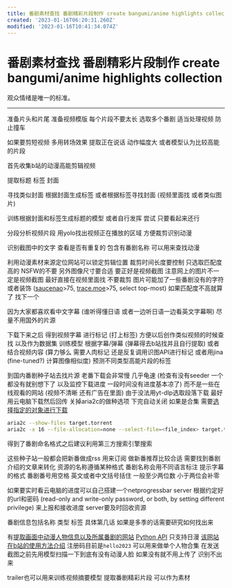 ```yaml
---
title: 番剧素材查找 番剧精彩片段制作 create bangumi/anime highlights collection
created: '2023-01-16T06:20:31.260Z'
modified: '2023-01-16T10:41:34.074Z'
---
```


# 番剧素材查找 番剧精彩片段制作 create bangumi/anime highlights collection

观众情绪是唯一的标准。

-------

准备片头和片尾 准备视频模版 每个片段不要太长 选取多个番剧 适当处理视频 防止撞车

如果要剪短视频 多用转场效果 提取正在说话 动作幅度大 或者模型认为比较高能的片段

首先收集b站的动漫高能剪辑视频

提取标题 标签 封面

寻找类似封面 根据封面生成标签 或者根据标签寻找封面 (视频里面找 或者类似图片)

训练根据封面和标签生成标题的模型 或者自行发挥 尝试 只要看起来还行

分段分析视频片段 用yolo找出视频正在播放的区域 方便裁剪识别动漫

识别截图中的文字 查看是否有重复的 包含有番剧名称 可以用来查找动漫

利用动漫素材来源定位网站可以锁定剪辑位置 裁剪时间长度要控制 只选取匹配度高的 NSFW的不要 另外图像尺寸要合适 要正好是视频截图 注意网上的图片不一定是视频截图 最好直接在视频里面找 不要裁剪 图片可能加了一些番剧没有的字符或者装饰 ([saucenao](https://saucenao.com/)>75, [trace.moe](https://trace.moe)>75, select top-most) 如果匹配度不高就算了 找下一个

因为大家都喜欢看中文字幕 (谁听得懂日语 或者一边听日语一边看英文字幕啊) 尽量不用国外的片源

下载下来之后 得到视频字幕 进行标记 (打上标签) 方便以后创作类似视频的时候查找 以及作为数据集 训练模型 根据字幕/弹幕 (弹幕得去b站找并且自行提取) 或者结合视频内容 (算力够么 需要人肉标记 还是反复调用识图API进行标记 或者用jina (fine-tuned?) 计算图像相似度) 预测不同类型高能片段的标签

到国内番剧种子站去找片源 老番下载会非常慢 几乎龟速 (检查有没有seeder 一个都没有就别想下了 以及监控下载进度 一段时间没有进度基本凉了) 而不是一些在线观看的网站 (视频不清晰 还有广告在里面) 由于没法用yt-dlp选取段落下载 最好用云电脑下载然后回传 关掉aria2c的做种选项 下完自动关闭 如果是合集 需要[选择指定的对象进行下载](https://github.com/aria2/aria2/issues/843)

```bash
aria2c --show-files target.torrent
aria2c -x 16 --file-allocation=none --select-file=<file_index> target.torrent
```

得到了番剧命名格式之后建议利用第三方搜索引擎搜索

这些种子站一般都会把新番做成rss 用来订阅 做新番推荐比较合适 需要找到番剧介绍的文章来转化 资源的名称遵循某种格式 番剧名称会用不同语言标注 提示字幕的格式 番剧番号用空格 英文或者中文括号括住 一般至少两位数 小于两位会补零

如果要实时看云电脑的进度可以自己搭建一个netprogressbar server 根据约定好的url和密码 (read-only and write-only password, or both, by setting different privilege) 来上报和接收进度 server要及时回收资源

番剧信息包括名称 类型 标签 具体第几话 如果是多季的话需要研究如何找出来

有[提取画面中动漫人物信息以及所属番剧的网站](https://ai.animedb.cn) [Python API](https://github.com/itoukou1/zhenxun_plugin_animetrace/blob/main/__init__.py) 只支持日漫 [该网站在b站的使用方法介绍](https://www.bilibili.com/read/cv17700107) 注册码目前是`hello2023` 可以用来做单个人物合集 在发送截图之前先用模型扫描一下到底有没有动漫人脸 如果没有就不用上传了 识别不出来

trailer也可以用来训练视频摘要模型 提取番剧精彩片段 可以作为素材
